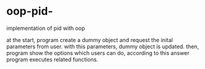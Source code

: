 # oop-pid-
implementation of pid with oop

at the start, program create a dummy object and request the inital parameters from user. with this parameters, dummy object is updated. then, program show the options which users can do, according to this answer program executes related functions.
